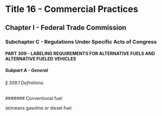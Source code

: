 
# Title 16 - Commercial Practices
## Chapter I - Federal Trade Commission
### Subchapter C - Regulations Under Specific Acts of Congress
#### PART 309 - LABELING REQUIREMENTS FOR ALTERNATIVE FUELS AND ALTERNATIVE FUELED VEHICLES
##### Subpart A - General
###### § 309.1 Definitions.
####### Conventional fuel

(e)means gasoline or diesel fuel.
